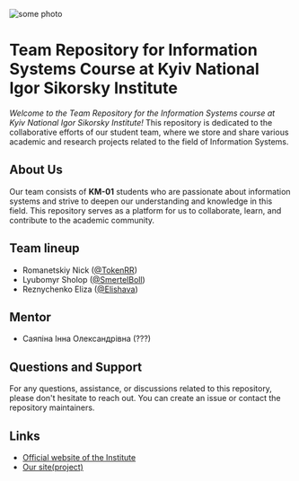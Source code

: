 ![some photo](https://kpi.ua/files/images-story/photo_2022-07-22%2009.28.06.jpeg)
# Team Repository for Information Systems Course at Kyiv National Igor Sikorsky Institute
_Welcome to the Team Repository for the Information Systems course at Kyiv National Igor Sikorsky Institute!_ This repository is dedicated to the collaborative efforts of our student team, where we store and share various academic and research projects related to the field of Information Systems.

## About Us
Our team consists of **KM-01** students who are passionate about information systems and strive to deepen our understanding and knowledge in this field. This repository serves as a platform for us to collaborate, learn, and contribute to the academic community.
## Team lineup
- Romanetskiy Nick ([@TokenRR](https://github.com/TokenRR))
- Lyubomyr Sholop ([@SmertelBoll](https://github.com/SmertelBoll))
- Reznychenko Eliza ([@Elishava](https://github.com/Elishava))
## Mentor
- Саяпіна Інна Олександрівна (???)
## Questions and Support
For any questions, assistance, or discussions related to this repository, please don't hesitate to reach out. You can create an issue or contact the repository maintainers.
## Links
- [Official website of the Institute](https://kpi.ua)
- [Our site(project)](https://smertelboll.github.io/pizza-shop/)
